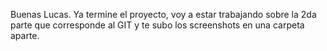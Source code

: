 Buenas Lucas. Ya termine el proyecto, voy a estar trabajando sobre la 2da parte que corresponde al GIT y te subo los screenshots en una carpeta aparte.

